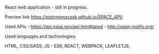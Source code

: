 React web application - still in progress. 

Preview link https://piotrmieszczak.github.io/SPACE_API/

Used APIs - https://api.nasa.gov/api.html#apod
          - http://open-notify.org/
          
Used languages and technologies:

HTML,
CSS/SASS,
JS - ES6,
REACT,
WEBPACK,
LEAFLETJS,
